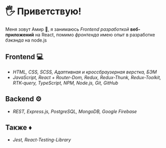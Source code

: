 # 🖐 Приветствую!

Меня зовут Амир 👦,  я занимаюсь *Frontend разработкой* **веб-приложений** на React, помимо *фронтенда* имею опыт в разработке *бэкэнда* на node.js

## Frontend 💻

 - *HTML, CSS, SCSS, Адаптивная и кроссбраузерная верстка, БЭМ*
 - *JavaScript, React + Router-Dom, Redux, Redux-Thunk, Redux-Toolkit, RTK-query, TypeScript, NPM, Node.js, Git, GitHub*

## Backend ⚙

 - *REST, Express.js, PostgreSQL, MongoDB, Google Firebase*

## Также ♦
- *Jest, React-Testing-Library*
